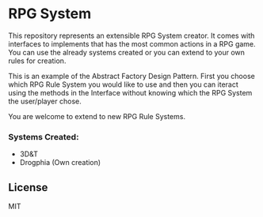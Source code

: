 # RPG System

This repository represents an extensible RPG System creator. It comes with interfaces to implements that has the most common actions in a RPG game. You can use the already systems created or you can extend to your own rules for creation.

This is an example of the Abstract Factory Design Pattern. First you choose which RPG Rule System you would like to use and then you can iteract using the methods in the Interface without knowing which the RPG System the user/player chose.

You are welcome to extend to new RPG Rule Systems.  

### Systems Created:

  - 3D&T
  - Drogphia (Own creation)

License
----

MIT

